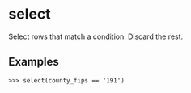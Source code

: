 # select

Select rows that match a condition. Discard the rest.

## Examples

`>>> select(county_fips == '191')`